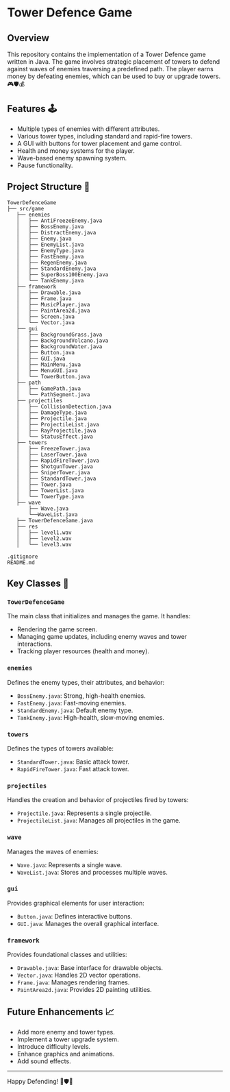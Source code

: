 # Tower Defence Game

## Overview
This repository contains the implementation of a Tower Defence game written in Java. The game involves strategic placement of towers to defend against waves of enemies traversing a predefined path. The player earns money by defeating enemies, which can be used to buy or upgrade towers. 🎮🛡️💰

## Features 🕹️
- Multiple types of enemies with different attributes.
- Various tower types, including standard and rapid-fire towers.
- A GUI with buttons for tower placement and game control.
- Health and money systems for the player.
- Wave-based enemy spawning system.
- Pause functionality.

## Project Structure 🌲
```
TowerDefenceGame
├── src/game
   ├── enemies
   │   ├── AntiFreezeEnemy.java
   │   ├── BossEnemy.java
   │   ├── DistractEnemy.java
   │   ├── Enemy.java
   │   ├── EnemyList.java
   │   ├── EnemyType.java
   │   ├── FastEnemy.java
   │   ├── RegenEnemy.java
   │   ├── StandardEnemy.java
   │   ├── SuperBoss100Enemy.java
   │   └── TankEnemy.java
   ├── framework
   │   ├── Drawable.java
   │   ├── Frame.java
   │   ├── MusicPlayer.java
   │   ├── PaintArea2d.java
   │   ├── Screen.java
   │   └── Vector.java
   ├── gui
   │   ├── BackgroundGrass.java
   │   ├── BackgroundVolcano.java
   │   ├── BackgroundWater.java
   │   ├── Button.java
   │   ├── GUI.java
   │   ├── MainMenu.java
   │   ├── MenuGUI.java
   │   └── TowerButton.java
   ├── path
   │   ├── GamePath.java
   │   └── PathSegment.java
   ├── projectiles
   │   ├── CollisionDetection.java
   │   ├── DamageType.java
   │   ├── Projectile.java
   │   ├── ProjectileList.java
   │   ├── RayProjectile.java
   │   └── StatusEffect.java
   ├── towers
   │   ├── FreezeTower.java
   │   ├── LaserTower.java
   │   ├── RapidFireTower.java
   │   ├── ShotgunTower.java
   │   ├── SniperTower.java
   │   ├── StandardTower.java
   │   ├── Tower.java
   │   ├── TowerList.java
   │   └── TowerType.java
   ├── wave
       ├── Wave.java
       └──WaveList.java
   ├── TowerDefenceGame.java
   ├── res
   │   ├── level1.wav
   │   ├── level2.wav
   │   └── level3.wav

.gitignore
README.md
```

## Key Classes 🎯

### `TowerDefenceGame`
The main class that initializes and manages the game. It handles:
- Rendering the game screen.
- Managing game updates, including enemy waves and tower interactions.
- Tracking player resources (health and money).

### `enemies`
Defines the enemy types, their attributes, and behavior:
- `BossEnemy.java`: Strong, high-health enemies.
- `FastEnemy.java`: Fast-moving enemies.
- `StandardEnemy.java`: Default enemy type.
- `TankEnemy.java`: High-health, slow-moving enemies. 

### `towers`
Defines the types of towers available:
- `StandardTower.java`: Basic attack tower.
- `RapidFireTower.java`: Fast attack tower. 

### `projectiles`
Handles the creation and behavior of projectiles fired by towers:
- `Projectile.java`: Represents a single projectile.
- `ProjectileList.java`: Manages all projectiles in the game. 

### `wave`
Manages the waves of enemies:
- `Wave.java`: Represents a single wave.
- `WaveList.java`: Stores and processes multiple waves. 

### `gui`
Provides graphical elements for user interaction:
- `Button.java`: Defines interactive buttons.
- `GUI.java`: Manages the overall graphical interface. 

### `framework`
Provides foundational classes and utilities:
- `Drawable.java`: Base interface for drawable objects.
- `Vector.java`: Handles 2D vector operations.
- `Frame.java`: Manages rendering frames.
- `PaintArea2d.java`: Provides 2D painting utilities. 


## Future Enhancements 📈
- Add more enemy and tower types.
- Implement a tower upgrade system.
- Introduce difficulty levels.
- Enhance graphics and animations.
- Add sound effects. 


---
Happy Defending! 🎯🛡️👾

